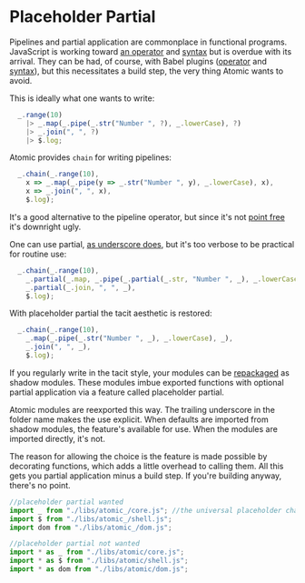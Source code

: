 # Placeholder Partial

Pipelines and partial application are commonplace in functional programs.  JavaScript is working toward [an operator](https://github.com/tc39/proposal-pipeline-operator) and [syntax](https://github.com/tc39/proposal-partial-application) but is overdue with its arrival.  They can be had, of course, with Babel plugins ([operator](https://babeljs.io/docs/babel-plugin-proposal-pipeline-operator) and [syntax](https://babeljs.io/docs/babel-plugin-proposal-partial-application)), but this necessitates a build step, the very thing Atomic wants to avoid.

This is ideally what one wants to write:
```js
  _.range(10)
    |> _.map(_.pipe(_.str("Number ", ?), _.lowerCase), ?)
    |> _.join(", ", ?)
    |> $.log;
```

Atomic provides `chain` for writing pipelines:
```js
  _.chain(_.range(10),
    x => _.map(_.pipe(y => _.str("Number ", y), _.lowerCase), x),
    x => _.join(", ", x),
    $.log);
```

It's a good alternative to the pipeline operator, but since it's not [point free](https://en.wikipedia.org/wiki/Tacit_programming) it's downright ugly.

One can use partial, [as underscore does](https://underscorejs.org/#partial), but it's too verbose to be practical for routine use:
```js
  _.chain(_.range(10),
    _.partial(_.map, _.pipe(_.partial(_.str, "Number ", _), _.lowerCase), _),
    _.partial(_.join, ", ", _),
    $.log);
```

With placeholder partial the tacit aesthetic is restored:
```js
  _.chain(_.range(10),
    _.map(_.pipe(_.str("Number ", _), _.lowerCase), _),
    _.join(", ", _),
    $.log);
```

If you regularly write in the tacit style, your modules can be [repackaged](/dist/atomic_/) as shadow modules.  These modules imbue exported functions with optional partial application via a feature called placeholder partial.

Atomic modules are reexported this way. The trailing underscore in the folder name makes the use explicit.  When defaults are imported from shadow modules, the feature's available for use.  When the modules are imported directly, it's not.

The reason for allowing the choice is the feature is made possible by decorating functions, which adds a little overhead to calling them.  All this gets you partial application minus a build step.  If you're building anyway, there's no point.

```js
//placeholder partial wanted
import _ from "./libs/atomic_/core.js"; //the universal placeholder character
import $ from "./libs/atomic_/shell.js";
import dom from "./libs/atomic_/dom.js";

//placeholder partial not wanted
import * as _ from "./libs/atomic/core.js";
import * as $ from "./libs/atomic/shell.js";
import * as dom from "./libs/atomic/dom.js";
```
